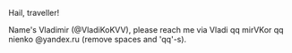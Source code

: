 Hail, traveller!

Name's Vladimir (@VladiKoKVV), please reach me via Vladi qq mirVKor qq nienko @yandex.ru (remove spaces and 'qq'-s).

<!---
VladiKoKVV/VladiKoKVV is a ✨ special ✨ repository because its `README.md` (this file) appears on your GitHub profile.
You can click the Preview link to take a look at your changes.
--->
